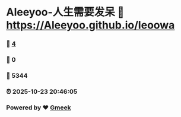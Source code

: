 # Aleeyoo-人生需要发呆 :link: https://Aleeyoo.github.io/leoowa 
### :page_facing_up: [4](https://Aleeyoo.github.io/leoowa/tag.html) 
### :speech_balloon: 0 
### :hibiscus: 5344 
### :alarm_clock: 2025-10-23 20:46:05 
### Powered by :heart: [Gmeek](https://github.com/Meekdai/Gmeek)

